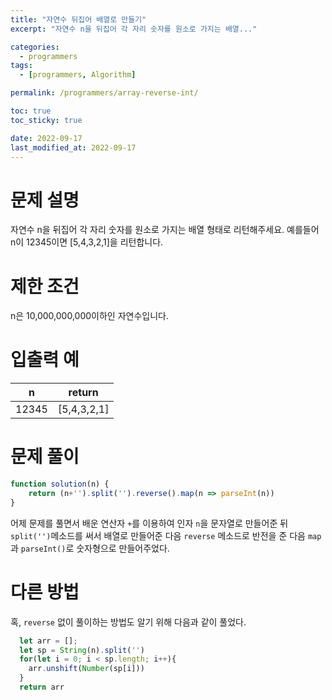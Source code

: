 ```yaml
---
title: "자연수 뒤집어 배열로 만들기"
excerpt: "자연수 n을 뒤집어 각 자리 숫자를 원소로 가지는 배열..."

categories:
  - programmers
tags:
  - [programmers, Algorithm]

permalink: /programmers/array-reverse-int/

toc: true
toc_sticky: true

date: 2022-09-17
last_modified_at: 2022-09-17
---
```


# 문제 설명
자연수 n을 뒤집어 각 자리 숫자를 원소로 가지는 배열 형태로 리턴해주세요. 예를들어 n이 12345이면 [5,4,3,2,1]을 리턴합니다.

# 제한 조건
n은 10,000,000,000이하인 자연수입니다.
# 입출력 예
|n|	return|
|---|---|
|12345|	[5,4,3,2,1]|

# 문제 풀이

```javascript
function solution(n) {
    return (n+'').split('').reverse().map(n => parseInt(n))
}
```

어제 문제를 풀면서 배운 연산자 `+`를 이용하여 인자 `n`을 문자열로 만들어준 뒤 `split('')`메소드를 써서 배열로 만들어준 다음 `reverse` 메소드로 반전을 준 다음 `map`과 `parseInt()`로 숫자형으로 만들어주었다.


# 다른 방법
혹, `reverse` 없이 풀이하는 방법도 알기 위해 다음과 같이 풀었다.

```javascript
  let arr = [];
  let sp = String(n).split('')
  for(let i = 0; i < sp.length; i++){
    arr.unshift(Number(sp[i]))
  }
  return arr
```